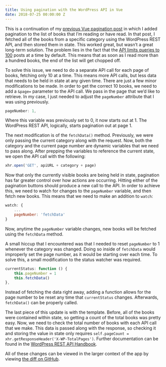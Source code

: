 ```yaml
---
title: Using pagination with the WordPress API in Vue
date: 2018-07-25 00:00:00 Z
---
```


This is a continuation of my [previous Vue pagination post](https://samhermes.com/posts/adding-pagination-in-vue/) in which I added pagination to the list of books that I’m reading or have read. In that post, I fetched all of the books from a specific category using the WordPress REST API, and then stored them in state. This worked great, but wasn’t a great long-term solution. The problem lies in the fact that the [API limits queries to 100](https://developer.wordpress.org/rest-api/using-the-rest-api/pagination/) posts at a time by default. This means that as soon as I read more than a hundred books, the end of the list will get chopped off.

To solve this issue, we need to do a separate API call for each page of books, fetching only 10 at a time. This means more API calls, but less data that needs to be held in state at any given time. There are just a few minor modifications to be made. In order to get the correct 10 books, we need to add a `&page=` parameter to the API call. We pass in the page that we’d like to retrieve. In my case, I just needed to adjust the `pageNumber` attribute that I was using previously.

```js
pageNumber: 1,
```

Where this variable was previously set to 0, it now starts out at 1. The WordPress REST API, logically, starts pagination out at page 1.

The next modification is of the `fetchData()` method. Previously, we were only passing the current category along with the request. Now, both the category and the current page number are dynamic variables that we need to pass along. After prepping the variables to reference the current state, we open the API call with the following:

```js
xhr.open('GET', apiURL + category + page)
```

Now that only the currently visible books are being held in state, pagination has far greater control over how actions are occurring. Hitting either of the pagination buttons should produce a new call to the API. In order to achieve this, we need to watch for changes to the `pageNumber` variable, and then fetch new books. This means that we need to make an addition to `watch`:

```js
watch: {
    ...
    pageNumber: 'fetchData'
}
```

Now, anytime the `pageNumber` variable changes, new books will be fetched using the `fetchData` method.

A small hiccup that I encountered was that I needed to reset `pageNumber` to 1 whenever the category was changed. Doing so inside of `fetchData` would improperly set the page number, as it would be starting over each time. To solve this, a small modification to the status watcher was required.

```js
currentStatus: function () {
    this.pageNumber = 1
    this.fetchData()
},
```

Instead of fetching the data right away, adding a function allows for the page number to be reset any time that `currentStatus` changes. Afterwards, `fetchData()` can be properly called.

The last piece of this update is with the template. Before, all of the books were contained within state, so getting a count of the total books was pretty easy. Now, we need to check the total number of books with each API call that we make. This data is passed along with the response, so checking it and storing the value in state only requires `self.pageCount = xhr.getResponseHeader('X-WP-TotalPages')`. Further documentation can be found in the [WordPress REST API Handbook](https://developer.wordpress.org/rest-api/using-the-rest-api/pagination/).

All of these changes can be viewed in the larger context of the app by viewing [the diff on GitHub](https://github.com/samhermes/samhermes.github.io/commit/f3d0fd783e915a0df69c312b9ef8203f1042c663).
